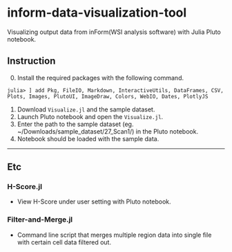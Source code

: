 # inform-data-visualization-tool
Visualizing output data from inForm(WSI analysis software) with Julia Pluto notebook.

## Instruction
0. Install the required packages with the following command.
```
julia> ] add Pkg, FileIO, Markdown, InteractiveUtils, DataFrames, CSV, Plots, Images, PlutoUI, ImageDraw, Colors, WebIO, Dates, PlotlyJS
```
1. Download ```Visualize.jl``` and the sample dataset.
2. Launch Pluto notebook and open the ```Visualize.jl```.
3. Enter the path to the sample dataset (eg. ~/Downloads/sample_dataset/27_Scan1/) in the Pluto notebook.
4. Notebook should be loaded with the sample data.

---

## Etc
### H-Score.jl
- View H-Score under user setting with Pluto notebook.

### Filter-and-Merge.jl
- Command line script that merges multiple region data into single file with certain cell data filtered out.
